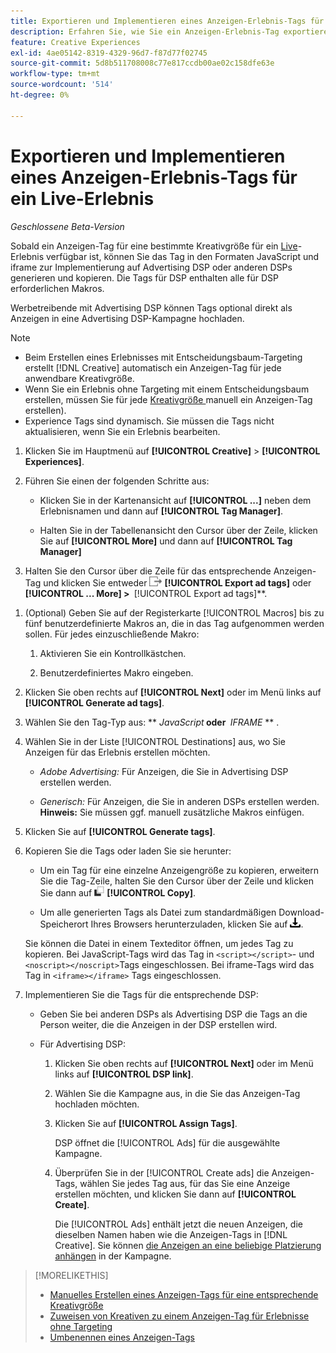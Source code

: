 ```yaml
---
title: Exportieren und Implementieren eines Anzeigen-Erlebnis-Tags für ein Live-Erlebnis
description: Erfahren Sie, wie Sie ein Anzeigen-Erlebnis-Tag exportieren und optional in eine Advertising DSP-Kampagne hochladen.
feature: Creative Experiences
exl-id: 4ae05142-8319-4329-96d7-f87d77f02745
source-git-commit: 5d8b511708008c77e817ccdb00ae02c158dfe63e
workflow-type: tm+mt
source-wordcount: '514'
ht-degree: 0%

---
```


# Exportieren und Implementieren eines Anzeigen-Erlebnis-Tags für ein Live-Erlebnis

*Geschlossene Beta-Version*

Sobald ein Anzeigen-Tag für eine bestimmte Kreativgröße für ein [Live](experience-about.md#experience-statuses)-Erlebnis verfügbar ist, können Sie das Tag in den Formaten JavaScript und iframe zur Implementierung auf Advertising DSP oder anderen DSPs generieren und kopieren. Die Tags für DSP enthalten alle für DSP erforderlichen Makros.

Werbetreibende mit Advertising DSP können Tags optional direkt als Anzeigen in eine Advertising DSP-Kampagne hochladen.

>[!NOTE]
>
>* Beim Erstellen eines Erlebnisses mit Entscheidungsbaum-Targeting erstellt [!DNL Creative] automatisch ein Anzeigen-Tag für jede anwendbare Kreativgröße.
>* Wenn Sie ein Erlebnis ohne Targeting mit einem Entscheidungsbaum erstellen, müssen Sie für jede [ Kreativgröße ](experience-tag-create-manually.md)manuell ein Anzeigen-Tag erstellen).
>* Experience Tags sind dynamisch. Sie müssen die Tags nicht aktualisieren, wenn Sie ein Erlebnis bearbeiten.

1. Klicken Sie im Hauptmenü auf **[!UICONTROL Creative]** > **[!UICONTROL Experiences]**.

1. Führen Sie einen der folgenden Schritte aus:<!-- I see multiselect, but it's not actually working for me as of 2/3 so I don't know how exporting multiple tags works.-->

   * Klicken Sie in der Kartenansicht auf **[!UICONTROL ...]** neben dem Erlebnisnamen und dann auf **[!UICONTROL Tag Manager]**.

   * Halten Sie in der Tabellenansicht den Cursor über der Zeile, klicken Sie auf **[!UICONTROL More]** und dann auf **[!UICONTROL Tag Manager]**

1. Halten Sie den Cursor über die Zeile für das entsprechende Anzeigen-Tag und klicken Sie entweder ![Anzeigen-Tags ](/help/creative/assets/export.png "Anzeigen-Tags exportieren") **[!UICONTROL Export ad tags]** oder **[!UICONTROL ... More] > &#x200B;** [!UICONTROL Export ad tags]**.

<!-- Tag Manager has only a list view, but no card view, as of 2/2. -->

1. (Optional) Geben Sie auf der Registerkarte [!UICONTROL Macros] bis zu fünf benutzerdefinierte Makros an, die in das Tag aufgenommen werden sollen. Für jedes einzuschließende Makro:

   1. Aktivieren Sie ein Kontrollkästchen.<!-- Explain more -->

   1. Benutzerdefiniertes Makro eingeben.<!-- Explain more -->

1. Klicken Sie oben rechts auf **[!UICONTROL Next]** oder im Menü links auf **[!UICONTROL Generate ad tags]**.

1. Wählen Sie den Tag-Typ aus: ** *JavaScript<!-- sic -->* **&#x200B; oder &#x200B;** *IFRAME* ** <!-- sic -->.

1. Wählen Sie in der Liste [!UICONTROL Destinations] aus, wo Sie Anzeigen für das Erlebnis erstellen möchten.

   * *Adobe Advertising:* Für Anzeigen, die Sie in Advertising DSP erstellen werden.

   * *Generisch:* Für Anzeigen, die Sie in anderen DSPs erstellen werden. **Hinweis:** Sie müssen ggf. manuell zusätzliche Makros einfügen.

1. Klicken Sie auf **[!UICONTROL Generate tags]**.

1. Kopieren Sie die Tags oder laden Sie sie herunter:

   * Um ein Tag für eine einzelne Anzeigengröße zu kopieren, erweitern Sie die Tag-Zeile, halten Sie den Cursor über der Zeile und klicken Sie dann auf ![Kopieren](/help/creative/assets/copy.png "Kopieren") **[!UICONTROL Copy]**.<!-- why diff than "Copy to clipboard icon used to copy macros for creatives? -->

   * Um alle generierten Tags als Datei zum standardmäßigen Download-Speicherort Ihres Browsers herunterzuladen, klicken Sie auf ![Tags herunterladen](/help/creative/assets/download.png "Tags herunterladen").

   Sie können die Datei in einem Texteditor öffnen, um jedes Tag zu kopieren. Bei JavaScript-Tags wird das Tag in `<script></script>`- und `<noscript></noscript>`Tags eingeschlossen. Bei iframe-Tags wird das Tag in `<iframe></iframe>` Tags eingeschlossen.

1. Implementieren Sie die Tags für die entsprechende DSP:

   * Geben Sie bei anderen DSPs als Advertising DSP die Tags an die Person weiter, die die Anzeigen in der DSP erstellen wird.

   * Für Advertising DSP:

      1. Klicken Sie oben rechts auf **[!UICONTROL Next]** oder im Menü links auf **[!UICONTROL DSP link]**.

      1. Wählen Sie die Kampagne aus, in die Sie das Anzeigen-Tag hochladen möchten.

      1. Klicken Sie auf **[!UICONTROL Assign Tags]**.

         DSP öffnet die [!UICONTROL Ads] für die ausgewählte Kampagne.

      1. Überprüfen Sie in der [!UICONTROL Create ads] die Anzeigen-Tags, wählen Sie jedes Tag aus, für das Sie eine Anzeige erstellen möchten, und klicken Sie dann auf **[!UICONTROL Create]**.

         Die [!UICONTROL Ads] enthält jetzt die neuen Anzeigen, die dieselben Namen haben wie die Anzeigen-Tags in [!DNL Creative]. Sie können [die Anzeigen an eine beliebige Platzierung anhängen](/help/dsp/campaign-management/ads/ad-attach-to-placement.md) in der Kampagne.

<!-- no way to get back to the Creative Tag Manager -- you have to click back through the main menu -->

<!-- Add this info, with descriptions:

## Ad tag formats

### JavaScript

### Iframe

-->

>[!MORELIKETHIS]
>
>* [Manuelles Erstellen eines Anzeigen-Tags für eine entsprechende Kreativgröße](experience-tag-create-manually.md)
>* [Zuweisen von Kreativen zu einem Anzeigen-Tag für Erlebnisse ohne Targeting](experience-tag-assign-creatives.md)
>* [Umbenennen eines Anzeigen-Tags](experience-tag-rename.md)
